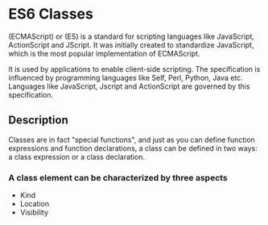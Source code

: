 # ES6 Classes

(ECMAScript) or (ES) is a standard for scripting languages like JavaScript, ActionScript and JScript. It was initially created to standardize JavaScript, which is the most popular implementation of ECMAScript.

It is used by applications to enable client-side scripting. The specification is influenced by programming languages like Self, Perl, Python, Java etc. Languages like JavaScript, Jscript and ActionScript are governed by this specification.

## Description

Classes are in fact "special functions", and just as you can define function expressions and function declarations, a class can be defined in two ways: a class expression or a class declaration.

### A class element can be characterized by three aspects

* Kind
* Location
* Visibility
